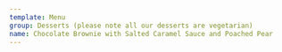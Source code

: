 ```yaml
---
template: Menu
group: Desserts (please note all our desserts are vegetarian)
name: Chocolate Brownie with Salted Caramel Sauce and Poached Pear
---
```


